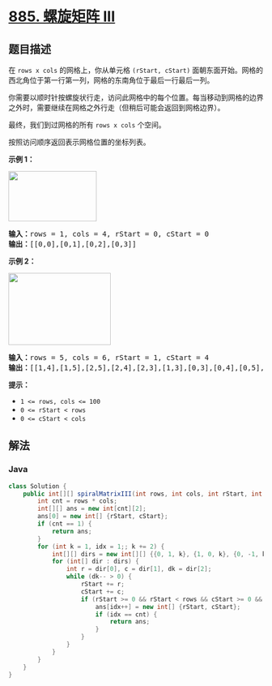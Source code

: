 # [885. 螺旋矩阵 III](https://leetcode.cn/problems/spiral-matrix-iii)

## 题目描述

<p>在 <code>rows x cols</code> 的网格上，你从单元格 <code>(rStart, cStart)</code> 面朝东面开始。网格的西北角位于第一行第一列，网格的东南角位于最后一行最后一列。</p>

<p>你需要以顺时针按螺旋状行走，访问此网格中的每个位置。每当移动到网格的边界之外时，需要继续在网格之外行走（但稍后可能会返回到网格边界）。</p>

<p>最终，我们到过网格的所有&nbsp;<code>rows x cols</code>&nbsp;个空间。</p>

<p>按照访问顺序返回表示网格位置的坐标列表。</p>

<p><strong class="example">示例 1：</strong></p>
<img alt="" src="https://gcore.jsdelivr.net/gh/doocs/leetcode@main/solution/0800-0899/0885.Spiral%20Matrix%20III/images/example_1.png" style="width: 174px; height: 99px;" />
<pre>
<strong>输入：</strong>rows = 1, cols = 4, rStart = 0, cStart = 0
<strong>输出：</strong>[[0,0],[0,1],[0,2],[0,3]]
</pre>

<p><strong class="example">示例 2：</strong></p>
<img alt="" src="https://gcore.jsdelivr.net/gh/doocs/leetcode@main/solution/0800-0899/0885.Spiral%20Matrix%20III/images/example_2.png" style="width: 202px; height: 142px;" />
<pre>
<strong>输入：</strong>rows = 5, cols = 6, rStart = 1, cStart = 4
<strong>输出：</strong>[[1,4],[1,5],[2,5],[2,4],[2,3],[1,3],[0,3],[0,4],[0,5],[3,5],[3,4],[3,3],[3,2],[2,2],[1,2],[0,2],[4,5],[4,4],[4,3],[4,2],[4,1],[3,1],[2,1],[1,1],[0,1],[4,0],[3,0],[2,0],[1,0],[0,0]]
</pre>

<p><strong>提示：</strong></p>

<ul>
	<li><code>1 &lt;= rows, cols &lt;= 100</code></li>
	<li><code>0 &lt;= rStart &lt; rows</code></li>
	<li><code>0 &lt;= cStart &lt; cols</code></li>
</ul>

## 解法

### **Java**

```java
class Solution {
    public int[][] spiralMatrixIII(int rows, int cols, int rStart, int cStart) {
        int cnt = rows * cols;
        int[][] ans = new int[cnt][2];
        ans[0] = new int[] {rStart, cStart};
        if (cnt == 1) {
            return ans;
        }
        for (int k = 1, idx = 1;; k += 2) {
            int[][] dirs = new int[][] {{0, 1, k}, {1, 0, k}, {0, -1, k + 1}, {-1, 0, k + 1}};
            for (int[] dir : dirs) {
                int r = dir[0], c = dir[1], dk = dir[2];
                while (dk-- > 0) {
                    rStart += r;
                    cStart += c;
                    if (rStart >= 0 && rStart < rows && cStart >= 0 && cStart < cols) {
                        ans[idx++] = new int[] {rStart, cStart};
                        if (idx == cnt) {
                            return ans;
                        }
                    }
                }
            }
        }
    }
}
```
